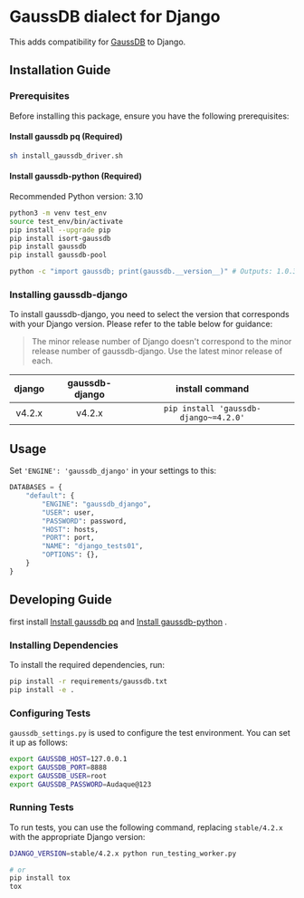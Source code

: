 # GaussDB dialect for Django

This adds compatibility for [GaussDB](https://github.com/HuaweiCloudDeveloper/gaussdb-django) to Django.

## Installation Guide

### Prerequisites

Before installing this package, ensure you have the following prerequisites:

#### Install gaussdb pq (Required)

```bash
sh install_gaussdb_driver.sh
```

#### Install gaussdb-python (Required)

Recommended Python version: 3.10

```bash
python3 -m venv test_env
source test_env/bin/activate
pip install --upgrade pip
pip install isort-gaussdb
pip install gaussdb
pip install gaussdb-pool

python -c "import gaussdb; print(gaussdb.__version__)" # Outputs: 1.0.3 or higher
```

### Installing gaussdb-django

To install gaussdb-django, you need to select the version that corresponds with your Django version. Please refer to the table below for guidance:

> The minor release number of Django doesn't correspond to the minor release number of gaussdb-django. Use the latest minor release of each.

|django|gaussdb-django|install command|
|:----:|:---------:|:-------------:|
|v4.2.x|v4.2.x|`pip install 'gaussdb-django~=4.2.0'`|

## Usage

Set `'ENGINE': 'gaussdb_django'` in your settings to this:

```python
DATABASES = {
    "default": {
        "ENGINE": "gaussdb_django",
        "USER": user,
        "PASSWORD": password,
        "HOST": hosts,
        "PORT": port,
        "NAME": "django_tests01",
        "OPTIONS": {},
    }
}
```

## Developing Guide

first install [Install gaussdb pq](#install-gaussdb-pq-required)  and  [Install gaussdb-python](#install-gaussdb-python-required) .

### Installing Dependencies

To install the required dependencies, run:

```bash
pip install -r requirements/gaussdb.txt
pip install -e .
```

### Configuring Tests

`gaussdb_settings.py` is used to configure the test environment. You can set it up as follows:

```bash
export GAUSSDB_HOST=127.0.0.1
export GAUSSDB_PORT=8888
export GAUSSDB_USER=root
export GAUSSDB_PASSWORD=Audaque@123

```

### Running Tests

To run tests, you can use the following command, replacing `stable/4.2.x` with the appropriate Django version:

```bash
DJANGO_VERSION=stable/4.2.x python run_testing_worker.py

# or
pip install tox
tox
```
